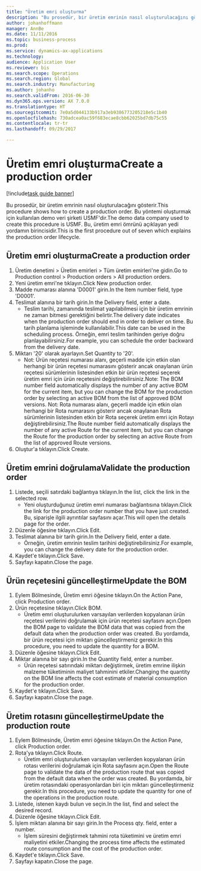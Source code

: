 ```yaml
--- 
title: "Üretim emri oluşturma"
description: "Bu prosedür, bir üretim emrinin nasıl oluşturulacağını gösterir."
author: johanhoffmann
manager: AnnBe
ms.date: 11/11/2016
ms.topic: business-process
ms.prod: 
ms.service: dynamics-ax-applications
ms.technology: 
audience: Application User
ms.reviewer: bis
ms.search.scope: Operations
ms.search.region: Global
ms.search.industry: Manufacturing
ms.author: johanho
ms.search.validFrom: 2016-06-30
ms.dyn365.ops.version: AX 7.0.0
ms.translationtype: HT
ms.sourcegitcommit: 7e0a5d044133b917a3eb9386773205218e5c1b40
ms.openlocfilehash: 730adcea0ac59f683ecae8cbb62025bd7db75c55
ms.contentlocale: tr-tr
ms.lasthandoff: 09/29/2017

---
```

# <a name="create-a-production-order"></a><span data-ttu-id="7331a-103">Üretim emri oluşturma</span><span class="sxs-lookup"><span data-stu-id="7331a-103">Create a production order</span></span>

[!include[task guide banner](../../includes/task-guide-banner.md)]

<span data-ttu-id="7331a-104">Bu prosedür, bir üretim emrinin nasıl oluşturulacağını gösterir.</span><span class="sxs-lookup"><span data-stu-id="7331a-104">This procedure shows how to create a production order.</span></span> <span data-ttu-id="7331a-105">Bu yöntemi oluşturmak için kullanılan demo veri şirketi USMF'dir.</span><span class="sxs-lookup"><span data-stu-id="7331a-105">The demo data company used to create this procedure is USMF.</span></span> <span data-ttu-id="7331a-106">Bu, üretim emri ömrünü açıklayan yedi yordamın birincisidir.</span><span class="sxs-lookup"><span data-stu-id="7331a-106">This is the first procedure out of seven which explains the production order lifecycle.</span></span>


## <a name="create-a-production-order"></a><span data-ttu-id="7331a-107">Üretim emri oluşturma</span><span class="sxs-lookup"><span data-stu-id="7331a-107">Create a production order</span></span>
1. <span data-ttu-id="7331a-108">Üretim denetimi > Üretim emirleri > Tüm üretim emirleri'ne gidin.</span><span class="sxs-lookup"><span data-stu-id="7331a-108">Go to Production control > Production orders > All production orders.</span></span>
2. <span data-ttu-id="7331a-109">Yeni üretim emri'ne tıklayın.</span><span class="sxs-lookup"><span data-stu-id="7331a-109">Click New production order.</span></span>
3. <span data-ttu-id="7331a-110">Madde numarası alanına 'D0001' girin.</span><span class="sxs-lookup"><span data-stu-id="7331a-110">In the Item number field, type 'D0001'.</span></span>
4. <span data-ttu-id="7331a-111">Teslimat alanına bir tarih girin.</span><span class="sxs-lookup"><span data-stu-id="7331a-111">In the Delivery field, enter a date.</span></span>
    * <span data-ttu-id="7331a-112">Teslim tarihi, zamanında teslimat yapılabilmesi için bir üretim emrinin ne zaman bitmesi gerektiğini belirtir.</span><span class="sxs-lookup"><span data-stu-id="7331a-112">The delivery date indicates when the production order should end in order to deliver on time.</span></span> <span data-ttu-id="7331a-113">Bu tarih planlama işleminde kullanılabilir.</span><span class="sxs-lookup"><span data-stu-id="7331a-113">This date can be used in the scheduling process.</span></span> <span data-ttu-id="7331a-114">Örneğin, emri teslim tarihinden geriye doğru planlayabilirsiniz.</span><span class="sxs-lookup"><span data-stu-id="7331a-114">For example, you can schedule the order backward from the delivery date.</span></span>  
5. <span data-ttu-id="7331a-115">Miktarı '20' olarak ayarlayın.</span><span class="sxs-lookup"><span data-stu-id="7331a-115">Set Quantity to '20'.</span></span>
    * <span data-ttu-id="7331a-116">Not: Ürün reçetesi numarası alanı, geçerli madde için etkin olan herhangi bir ürün reçetesi numarasını gösterir ancak onaylanan ürün reçetesi sürümlerinin listesinden etkin bir ürün reçetesi seçerek üretim emri için ürün reçetesini değiştirebilirsiniz.</span><span class="sxs-lookup"><span data-stu-id="7331a-116">Note: The BOM number field automatically displays the number of any active BOM for the current item, but you can change the BOM for the production order by selecting an active BOM from the list of approved BOM versions.</span></span>    <span data-ttu-id="7331a-117">Not: Rota numarası alanı, geçerli madde için etkin olan herhangi bir Rota numarasını gösterir ancak onaylanan Rota sürümlerinin listesinden etkin bir Rota seçerek üretim emri için Rotayı değiştirebilirsiniz.</span><span class="sxs-lookup"><span data-stu-id="7331a-117">The Route number field automatically displays the number of any active Route for the current item, but you can change the Route for the production order by selecting an active Route from the list of approved Route versions.</span></span>  
6. <span data-ttu-id="7331a-118">Oluştur'a tıklayın.</span><span class="sxs-lookup"><span data-stu-id="7331a-118">Click Create.</span></span>

## <a name="validate-the-production-order"></a><span data-ttu-id="7331a-119">Üretim emrini doğrulama</span><span class="sxs-lookup"><span data-stu-id="7331a-119">Validate the production order</span></span>
1. <span data-ttu-id="7331a-120">Listede, seçili satırdaki bağlantıya tıklayın.</span><span class="sxs-lookup"><span data-stu-id="7331a-120">In the list, click the link in the selected row.</span></span>
    * <span data-ttu-id="7331a-121">Yeni oluşturduğunuz üretim emri numarası bağlantısına tıklayın.</span><span class="sxs-lookup"><span data-stu-id="7331a-121">Click the link for the production order number that you have just created.</span></span> <span data-ttu-id="7331a-122">Bu, siparişle ilgili ayrıntılar sayfasını açar.</span><span class="sxs-lookup"><span data-stu-id="7331a-122">This will open the details page for the order.</span></span>  
2. <span data-ttu-id="7331a-123">Düzenle öğesine tıklayın.</span><span class="sxs-lookup"><span data-stu-id="7331a-123">Click Edit.</span></span>
3. <span data-ttu-id="7331a-124">Teslimat alanına bir tarih girin.</span><span class="sxs-lookup"><span data-stu-id="7331a-124">In the Delivery field, enter a date.</span></span>
    * <span data-ttu-id="7331a-125">Örneğin, üretim emrinin teslim tarihini değiştirebilirsiniz.</span><span class="sxs-lookup"><span data-stu-id="7331a-125">For example, you can change the delivery date for the production order.</span></span>  
4. <span data-ttu-id="7331a-126">Kaydet'e tıklayın.</span><span class="sxs-lookup"><span data-stu-id="7331a-126">Click Save.</span></span>
5. <span data-ttu-id="7331a-127">Sayfayı kapatın.</span><span class="sxs-lookup"><span data-stu-id="7331a-127">Close the page.</span></span>

## <a name="update-the-bom"></a><span data-ttu-id="7331a-128">Ürün reçetesini güncelleştirme</span><span class="sxs-lookup"><span data-stu-id="7331a-128">Update the BOM</span></span>
1. <span data-ttu-id="7331a-129">Eylem Bölmesinde, Üretim emri öğesine tıklayın.</span><span class="sxs-lookup"><span data-stu-id="7331a-129">On the Action Pane, click Production order.</span></span>
2. <span data-ttu-id="7331a-130">Ürün reçetesine tıklayın.</span><span class="sxs-lookup"><span data-stu-id="7331a-130">Click BOM.</span></span>
    * <span data-ttu-id="7331a-131">Üretim emri oluşturulurken varsayılan verilerden kopyalanan ürün reçetesi verilerini doğrulamak için ürün reçetesi sayfasını açın.</span><span class="sxs-lookup"><span data-stu-id="7331a-131">Open the BOM page to validate the BOM data that was copied from the default data when the production order was created.</span></span> <span data-ttu-id="7331a-132">Bu yordamda, bir ürün reçetesi için miktarı güncelleştirmeniz gerekir.</span><span class="sxs-lookup"><span data-stu-id="7331a-132">In this procedure, you need to update the quantity for a BOM.</span></span>  
3. <span data-ttu-id="7331a-133">Düzenle öğesine tıklayın.</span><span class="sxs-lookup"><span data-stu-id="7331a-133">Click Edit.</span></span>
4. <span data-ttu-id="7331a-134">Miktar alanına bir sayı girin.</span><span class="sxs-lookup"><span data-stu-id="7331a-134">In the Quantity field, enter a number.</span></span>
    * <span data-ttu-id="7331a-135">Ürün reçetesi satırındaki miktarı değiştirmek, üretim emrine ilişkin malzeme tüketiminin maliyet tahminini etkiler.</span><span class="sxs-lookup"><span data-stu-id="7331a-135">Changing the quantity on the BOM line affects the cost estimate of material consumption for the production order.</span></span>  
5. <span data-ttu-id="7331a-136">Kaydet'e tıklayın.</span><span class="sxs-lookup"><span data-stu-id="7331a-136">Click Save.</span></span>
6. <span data-ttu-id="7331a-137">Sayfayı kapatın.</span><span class="sxs-lookup"><span data-stu-id="7331a-137">Close the page.</span></span>

## <a name="update-the-production-route"></a><span data-ttu-id="7331a-138">Üretim rotasını güncelleştirme</span><span class="sxs-lookup"><span data-stu-id="7331a-138">Update the production route</span></span>
1. <span data-ttu-id="7331a-139">Eylem Bölmesinde, Üretim emri öğesine tıklayın.</span><span class="sxs-lookup"><span data-stu-id="7331a-139">On the Action Pane, click Production order.</span></span>
2. <span data-ttu-id="7331a-140">Rota'ya tıklayın.</span><span class="sxs-lookup"><span data-stu-id="7331a-140">Click Route.</span></span>
    * <span data-ttu-id="7331a-141">Üretim emri oluşturulurken varsayılan verilerden kopyalanan ürün rotası verilerini doğrulamak için Rota sayfasını açın.</span><span class="sxs-lookup"><span data-stu-id="7331a-141">Open the Route page to validate the data of the production route that was copied from the default data when the order was created.</span></span> <span data-ttu-id="7331a-142">Bu yordamda, bir üretim rotasındaki operasyonlardan biri için miktarı güncelleştirmeniz gerekir.</span><span class="sxs-lookup"><span data-stu-id="7331a-142">In this procedure, you need to update the quantity for one of the operations in the production route.</span></span>  
3. <span data-ttu-id="7331a-143">Listede, istenen kaydı bulun ve seçin.</span><span class="sxs-lookup"><span data-stu-id="7331a-143">In the list, find and select the desired record.</span></span>
4. <span data-ttu-id="7331a-144">Düzenle öğesine tıklayın.</span><span class="sxs-lookup"><span data-stu-id="7331a-144">Click Edit.</span></span>
5. <span data-ttu-id="7331a-145">İşlem miktarı alanına bir sayı girin.</span><span class="sxs-lookup"><span data-stu-id="7331a-145">In the Process qty. field, enter a number.</span></span>
    * <span data-ttu-id="7331a-146">İşlem süresini değiştirmek tahmini rota tüketimini ve üretim emri maliyetini etkiler.</span><span class="sxs-lookup"><span data-stu-id="7331a-146">Changing the process time affects the estimated route consumption and the cost of the production order.</span></span>  
6. <span data-ttu-id="7331a-147">Kaydet'e tıklayın.</span><span class="sxs-lookup"><span data-stu-id="7331a-147">Click Save.</span></span>
7. <span data-ttu-id="7331a-148">Sayfayı kapatın.</span><span class="sxs-lookup"><span data-stu-id="7331a-148">Close the page.</span></span>


